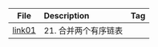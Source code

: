 | File | Description | Tag |
| :----:| :---- | :---- |
| [link01](./link01.py) | 21. 合并两个有序链表 |  |

